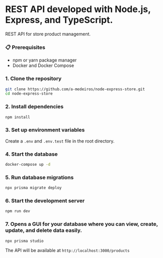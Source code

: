 # REST API developed with Node.js, Express, and TypeScript.
REST API for store product management.

### 📋 Prerequisites

- npm or yarn package manager
- Docker and Docker Compose

### 1. Clone the repository

```bash
git clone https://github.com/a-medeiros/node-express-store.git
cd node-express-store
```

### 2. Install dependencies

```bash
npm install
```

### 3. Set up environment variables

Create a `.env` and `.env.test` file in the root directory.

### 4. Start the database

```bash
docker-compose up -d
```

### 5. Run database migrations

```bash
npx prisma migrate deploy
```

### 6. Start the development server

```bash
npm run dev
```

### 7. Opens a GUI for your database where you can view, create, update, and delete data easily.
```
npx prisma studio
```

The API will be available at `http://localhost:3000/products`
